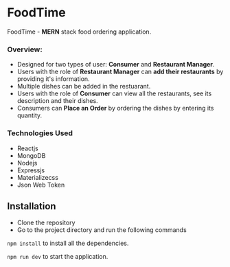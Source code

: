 # FoodTime

FoodTime - **MERN** stack food ordering application.

### Overview:

- Designed for two types of user: **Consumer** and **Restaurant Manager**.
- Users with the role of **Restaurant Manager** can **add their restaurants** by providing it's information.
- Multiple dishes can be added in the restuarant.
- Users with the role of **Consumer** can view all the restaurants, see its description and their dishes.
- Consumers can **Place an Order** by ordering the dishes by entering its quantity.

### Technologies Used

- Reactjs
- MongoDB
- Nodejs
- Expressjs
- Materializecss
- Json Web Token

## Installation

- Clone the repository
- Go to the project directory and run the following commands

`npm install` to install all the dependencies.

`npm run dev` to start the application.
